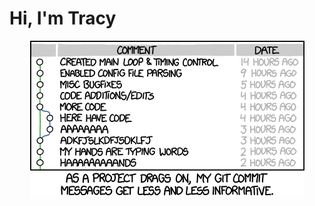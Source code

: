 # Hi, I'm Tracy

<p align="center">
  <img width="439" height="250" alt="Git commit" src="https://github.com/tracphil/tracphil/blob/master/_images/git_commit.png">
</p>